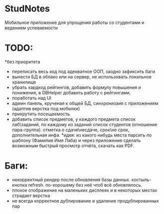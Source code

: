 # StudNotes

Мобильное приложение для упрощения работы со студентами и ведением успеваемости

# TODO:
*без приоритета
- переписать весь код под адекватное ООП, заодно зафиксить баги
- вынести БД в облако или на сервер, не использовать локальное хранилище
- убрать хардкод рейтингов, добавить формулу повышения и понижения, в DBHelper добавить работу с рейтингами.
- поработать над UI
- админ панель, крученая к общей БД, синхронизаия с приложением (адаптив верстка под мобилки)
- прикрутить посещаемость
- добавить список предметов, у каждого предмета список лаб\заданий, по каждому из заданий список студентов (отношение пара-группа). отметка о сдаче\несдаче, срок\не срок, дополнительная инфа. 
*идея: из какого нибудь места парсить по шаблону (Фамилия Имя Лаба) и через приложение сделать возможным быстрый просмотр отчёта, скачать как PDF.

# Баги:
- некорректный рендер после обновления базы данных. костыль-кнопка refresh. по-хорошему без неё чтоб всё обновлялось.
- плохое отображение на маленьких дисплеях и в некоторых местах страдает верстка
- не всегда корректное дублирование и удаление продублированных пар

